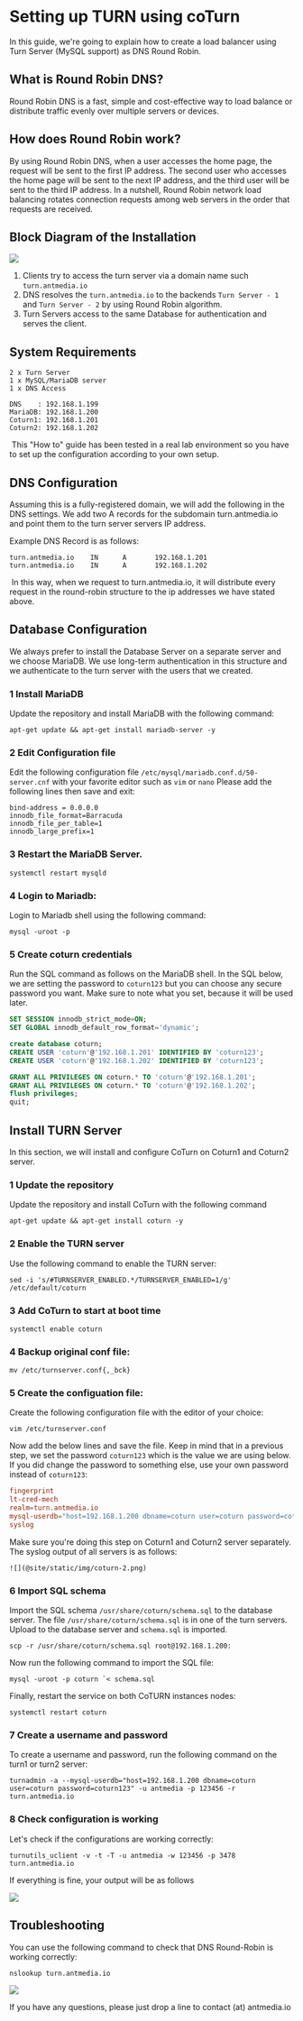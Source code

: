 # Setting up TURN using coTurn

In this guide, we're going to explain how to create a load balancer using Turn Server (MySQL support) as DNS Round Robin.

## What is Round Robin DNS?

Round Robin DNS is a fast, simple and cost-effective way to load balance or distribute traffic evenly over multiple servers or devices.

## How does Round Robin work?

By using Round Robin DNS, when a user accesses the home page, the request will be sent to the first IP address. The second user who accesses the home page will be sent to the next IP address, and the third user will be sent to the third IP address. In a nutshell, Round Robin network load balancing rotates connection requests among web servers in the order that requests are received.

## Block Diagram of the Installation  
![](@site/static/img/turn_dns_round_robin.png)

1.  Clients try to access the turn server via a domain name such ```turn.antmedia.io```
2.  DNS resolves the ```turn.antmedia.io``` to the backends ```Turn Server - 1``` and ```Turn Server - 2``` by using Round Robin algorithm.
3.  Turn Servers access to the same Database for authentication and serves the client.

## System Requirements

```shell
2 x Turn Server
1 x MySQL/MariaDB server
1 x DNS Access

DNS    : 192.168.1.199
MariaDB: 192.168.1.200
Coturn1: 192.168.1.201
Coturn2: 192.168.1.202
```

 This "How to" guide has been tested in a real lab environment so you have to set up the configuration according to your own setup.

## DNS Configuration

Assuming this is a fully-registered domain, we will add the following in the DNS settings. We add two A records for the subdomain turn.antmedia.io and point them to the turn server servers IP address.

Example DNS Record is as follows:

    turn.antmedia.io	IN		A		192.168.1.201
    turn.antmedia.io	IN		A		192.168.1.202

 In this way, when we request to turn.antmedia.io, it will distribute every request in the round-robin structure to the ip addresses we have stated above.

## Database Configuration

We always prefer to install the Database Server on a separate server and we choose MariaDB. We use long-term authentication in this structure and we authenticate to the turn server with the users that we created.

### 1 Install MariaDB

Update the repository and install MariaDB with the following command:

```shell   
apt-get update && apt-get install mariadb-server -y
```
    
### 2 Edit Configuration file

Edit the following configuration file ```/etc/mysql/mariadb.conf.d/50-server.cnf``` with your favorite editor such as ```vim``` or ```nano``` Please add the following lines then save and exit:

```shell
bind-address = 0.0.0.0
innodb_file_format=Barracuda
innodb_file_per_table=1
innodb_large_prefix=1
```
    
### 3 Restart the MariaDB Server.
    
```shell
systemctl restart mysqld
```
    
### 4 Login to Mariadb:

Login to Mariadb shell using the following command:
 
```shell
mysql -uroot -p
```
    
### 5 Create coturn credentials

Run the SQL command as follows on the MariaDB shell. In the SQL below, we are setting the password to ```coturn123``` but you can choose any secure password you want. Make sure to note what you set, because it will be used later. 
    
```sql
SET SESSION innodb_strict_mode=ON;
SET GLOBAL innodb_default_row_format='dynamic';

create database coturn;
CREATE USER 'coturn'@'192.168.1.201' IDENTIFIED BY 'coturn123';
CREATE USER 'coturn'@'192.168.1.202' IDENTIFIED BY 'coturn123';

GRANT ALL PRIVILEGES ON coturn.* TO 'coturn'@'192.168.1.201';
GRANT ALL PRIVILEGES ON coturn.* TO 'coturn'@'192.168.1.202';
flush privileges;
quit;
```
    

## Install TURN Server

In this section, we will install and configure CoTurn on Coturn1 and Coturn2 server.

### 1 Update the repository

Update the repository and install CoTurn with the following command
    
```shell
apt-get update && apt-get install coturn -y
```
    
### 2 Enable the TURN server

Use the following command to enable the TURN server:
    
```shell
sed -i 's/#TURNSERVER_ENABLED.*/TURNSERVER_ENABLED=1/g' /etc/default/coturn
```
    
### 3 Add CoTurn to start at boot time
    
```shell
systemctl enable coturn
```
    
### 4 Backup original conf file:
    
```shell 
mv /etc/turnserver.conf{,_bck}
```
    
### 5 Create the configuation file:

Create the following configuration file with the editor of your choice:
    
```shell
vim /etc/turnserver.conf
```
    
Now add the below lines and save the file. Keep in mind that in a previous step, we set the password ```coturn123``` which is the value we are using below. If you did change the password to something else, use your own password instead of ```coturn123```:

```conf
fingerprint
lt-cred-mech
realm=turn.antmedia.io
mysql-userdb="host=192.168.1.200 dbname=coturn user=coturn password=coturn123 port=3306 connect_timeout=60 read_timeout=60"
syslog
```
    
Make sure you're doing this step on Coturn1 and Coturn2 server separately. The syslog output of all servers is as follows:
    
    ![](@site/static/img/coturn-2.png)
    
### 6 Import SQL schema

Import the SQL schema ```/usr/share/coturn/schema.sql``` to the database server. The file ```/usr/share/coturn/schema.sql``` is in one of the turn servers. Upload to the database server and ```schema.sql``` is imported.
    
```shell
scp -r /usr/share/coturn/schema.sql root@192.168.1.200:
```
    
Now run the following command to import the SQL file:
    
```shell
mysql -uroot -p coturn `< schema.sql
```
    
Finally, restart the service on both CoTURN instances nodes:
    
```shell
systemctl restart coturn
```
    
### 7 Create a username and password

To create a username and password, run the following command on the turn1 or turn2 server:
    
```shell
turnadmin -a --mysql-userdb="host=192.168.1.200 dbname=coturn user=coturn password=coturn123" -u antmedia -p 123456 -r turn.antmedia.io
```

### 8 Check configuration is working

Let's check if the configurations are working correctly:
    
```shell
turnutils_uclient -v -t -T -u antmedia -w 123456 -p 3478 turn.antmedia.io
```
    
If everything is fine, your output will be as follows

![](@site/static/img/coturn-output.png)

## Troubleshooting

You can use the following command to check that DNS Round-Robin is working correctly:

```shell
nslookup turn.antmedia.io
```

![](@site/static/img/coturn-nslookup.png)

If you have any questions, please just drop a line to contact (at) antmedia.io
